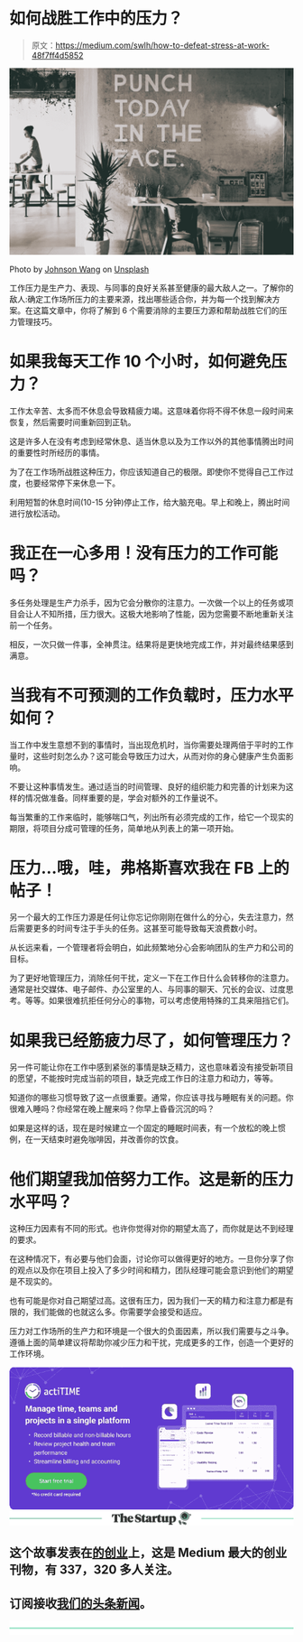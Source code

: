 # 如何战胜工作中的压力？

> 原文：<https://medium.com/swlh/how-to-defeat-stress-at-work-48f7ff4d5852>

![](img/3644fbb53fcfed07056010e15a5b779e.png)

Photo by [Johnson Wang](https://unsplash.com/photos/iI4sR_nkkbc?utm_source=unsplash&utm_medium=referral&utm_content=creditCopyText) on [Unsplash](https://unsplash.com/search/photos/stress?utm_source=unsplash&utm_medium=referral&utm_content=creditCopyText)

工作压力是生产力、表现、与同事的良好关系甚至健康的最大敌人之一。了解你的敌人:确定工作场所压力的主要来源，找出哪些适合你，并为每一个找到解决方案。在这篇文章中，你将了解到 6 个需要消除的主要压力源和帮助战胜它们的压力管理技巧。

# 如果我每天工作 10 个小时，如何避免压力？

工作太辛苦、太多而不休息会导致精疲力竭。这意味着你将不得不休息一段时间来恢复，然后需要时间重新回到正轨。

这是许多人在没有考虑到经常休息、适当休息以及为工作以外的其他事情腾出时间的重要性时所经历的事情。

为了在工作场所战胜这种压力，你应该知道自己的极限。即使你不觉得自己工作过度，也要经常停下来休息一下。

利用短暂的休息时间(10-15 分钟)停止工作，给大脑充电。早上和晚上，腾出时间进行放松活动。

# **我正在一心多用！没有压力的工作可能吗？**

多任务处理是生产力杀手，因为它会分散你的注意力。一次做一个以上的任务或项目会让人不知所措，压力很大。这极大地影响了性能，因为您需要不断地重新关注前一个任务。

相反，一次只做一件事，全神贯注。结果将是更快地完成工作，并对最终结果感到满意。

# 当我有不可预测的工作负载时，压力水平如何？

当工作中发生意想不到的事情时，当出现危机时，当你需要处理两倍于平时的工作量时，这些时刻怎么办？这可能会导致压力过大，从而对你的身心健康产生负面影响。

不要让这种事情发生。通过适当的时间管理、良好的组织能力和完善的计划来为这样的情况做准备。同样重要的是，学会对额外的工作量说不。

每当繁重的工作来临时，能够喘口气，列出所有必须完成的工作，给它一个现实的期限，将项目分成可管理的任务，简单地从列表上的第一项开始。

# 压力…哦，哇，弗格斯喜欢我在 FB 上的帖子！

另一个最大的工作压力源是任何让你忘记你刚刚在做什么的分心，失去注意力，然后需要更多的时间专注于手头的任务。这甚至可能导致每天浪费数小时。

从长远来看，一个管理者将会明白，如此频繁地分心会影响团队的生产力和公司的目标。

为了更好地管理压力，消除任何干扰，定义一下在工作日什么会转移你的注意力。通常是社交媒体、电子邮件、办公室里的人、与同事的聊天、冗长的会议、过度思考。等等。如果很难抗拒任何分心的事物，可以考虑使用特殊的工具来阻挡它们。

# 如果我已经筋疲力尽了，如何管理压力？

另一件可能让你在工作中感到紧张的事情是缺乏精力，这也意味着没有接受新项目的愿望，不能按时完成当前的项目，缺乏完成工作日的注意力和动力，等等。

知道你的哪些习惯导致了这一点很重要。通常，你应该寻找与睡眠有关的问题。你很难入睡吗？你经常在晚上醒来吗？你早上昏昏沉沉的吗？

如果是这样的话，现在是时候建立一个固定的睡眠时间表，有一个放松的晚上惯例，在一天结束时避免咖啡因，并改善你的饮食。

# 他们期望我加倍努力工作。这是新的压力水平吗？

这种压力因素有不同的形式。也许你觉得对你的期望太高了，而你就是达不到经理的要求。

在这种情况下，有必要与他们会面，讨论你可以做得更好的地方。一旦你分享了你的观点以及你在项目上投入了多少时间和精力，团队经理可能会意识到他们的期望是不现实的。

也有可能是你对自己期望过高。这很有压力，因为我们一天的精力和注意力都是有限的，我们能做的也就这么多。你需要学会接受和适应。

压力对工作场所的生产力和环境是一个很大的负面因素，所以我们需要与之斗争。遵循上面的简单建议将帮助你减少压力和干扰，完成更多的工作，创造一个更好的工作环境。

[![](img/64b94b5209ef8fa898bc6941a4992cbd.png)](https://www.actitime.com/?utm_source=Medium&utm_medium=Syndication&utm_content=NewBanner)[![](img/308a8d84fb9b2fab43d66c117fcc4bb4.png)](https://medium.com/swlh)

## 这个故事发表在[的创业](https://medium.com/swlh)上，这是 Medium 最大的创业刊物，有 337，320 多人关注。

## 订阅接收[我们的头条新闻](http://growthsupply.com/the-startup-newsletter/)。

[![](img/b0164736ea17a63403e660de5dedf91a.png)](https://medium.com/swlh)